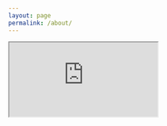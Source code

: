 ```yaml
---
layout: page
permalink: /about/
---
```


<div class="dify-wrapper">
  <iframe class="dify" src="https://www.hnsxysw.cn:85/chatbot/MQHeDkai9FgxYNzH"></iframe>
</div>
